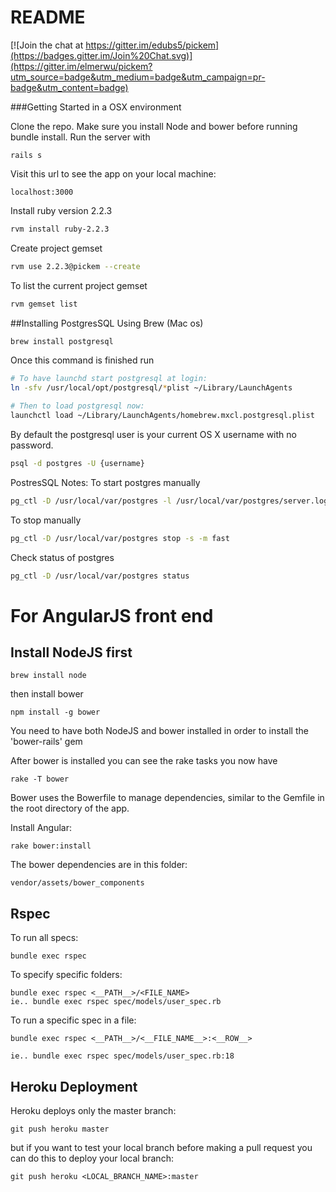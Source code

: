 # README

[![Join the chat at https://gitter.im/edubs5/pickem](https://badges.gitter.im/Join%20Chat.svg)](https://gitter.im/elmerwu/pickem?utm_source=badge&utm_medium=badge&utm_campaign=pr-badge&utm_content=badge)

###Getting Started in a OSX environment

Clone the repo.  Make sure you install Node and bower before running bundle install.
Run the server with

    rails s

Visit this url to see the app on your local machine:

    localhost:3000


Install ruby version 2.2.3

``` bash
rvm install ruby-2.2.3
```

Create project gemset
``` bash
rvm use 2.2.3@pickem --create
```

To list the current project gemset
``` bash
rvm gemset list
```

##Installing PostgresSQL
Using Brew (Mac os)
``` bash
brew install postgresql
```
Once this command is finished run
``` bash
# To have launchd start postgresql at login:
ln -sfv /usr/local/opt/postgresql/*plist ~/Library/LaunchAgents

# Then to load postgresql now:
launchctl load ~/Library/LaunchAgents/homebrew.mxcl.postgresql.plist
```
By default the postgresql user is your current OS X username with no password.
``` bash
psql -d postgres -U {username}
```

PostresSQL Notes:
To start postgres manually
``` bash
pg_ctl -D /usr/local/var/postgres -l /usr/local/var/postgres/server.log start
```
To stop manually
``` bash
pg_ctl -D /usr/local/var/postgres stop -s -m fast
```
Check status of postgres
``` bash
pg_ctl -D /usr/local/var/postgres status
```

# For AngularJS front end

## Install NodeJS first

    brew install node

then install bower

    npm install -g bower

You need to have both NodeJS and bower installed in order to install the 'bower-rails' gem

After bower is installed you can see the rake tasks you now have

    rake -T bower

Bower uses the Bowerfile to manage dependencies, similar to the Gemfile in the root directory of the app.

Install Angular:

    rake bower:install

The bower dependencies are in this folder:

    vendor/assets/bower_components


## Rspec

To run all specs:

    bundle exec rspec

To specify specific folders:

    bundle exec rspec <__PATH__>/<FILE_NAME>
    ie.. bundle exec rspec spec/models/user_spec.rb


To run a specific spec in a file:

    bundle exec rspec <__PATH__>/<__FILE_NAME__>:<__ROW__>

    ie.. bundle exec rspec spec/models/user_spec.rb:18

## Heroku Deployment

Heroku deploys only the master branch:

    git push heroku master

but if you want to test your local branch before making a pull request
you can do this to deploy your local branch:

    git push heroku <LOCAL_BRANCH_NAME>:master

